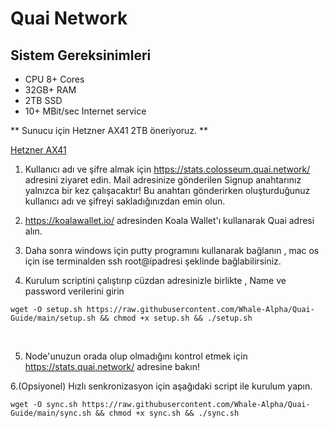 # Quai Network

## Sistem Gereksinimleri

* CPU 8+ Cores
* 32GB+ RAM
* 2TB SSD
* 10+ MBit/sec Internet service

** Sunucu için Hetzner AX41 2TB öneriyoruz.  **

<a href="https://www.hetzner.com/dedicated-rootserver/matrix-ax"> Hetzner AX41 </a>

1. Kullanıcı adı ve şifre almak için https://stats.colosseum.quai.network/ adresini ziyaret edin. Mail adresinize gönderilen Signup anahtarınız yalnızca bir kez çalışacaktır! Bu anahtarı gönderirken oluşturduğunuz kullanıcı adı ve şifreyi sakladığınızdan emin olun.
 
2. https://koalawallet.io/ adresinden Koala Wallet'ı kullanarak Quai adresi alın.

3. Daha sonra windows için putty programını kullanarak bağlanın , mac os için ise terminalden ssh root@ipadresi şeklinde bağlabilirsiniz. 

4. Kurulum scriptini çalıştırıp cüzdan adresinizle birlikte , Name ve password verilerini girin

<pre class="notranslate"><code>wget -O setup.sh https://raw.githubusercontent.com/Whale-Alpha/Quai-Guide/main/setup.sh && chmod +x setup.sh && ./setup.sh
</code></pre>

<br>
 
5. Node'unuzun orada olup olmadığını kontrol etmek için https://stats.quai.network/ adresine bakın!



6.(Opsiyonel) Hızlı senkronizasyon için aşağıdaki script ile kurulum yapın. 

<pre class="notranslate"><code>wget -O sync.sh https://raw.githubusercontent.com/Whale-Alpha/Quai-Guide/main/sync.sh && chmod +x sync.sh && ./sync.sh
</code></pre>
